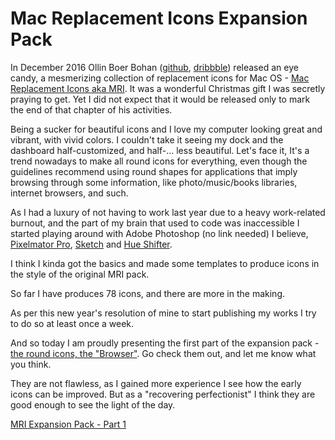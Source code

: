 # Mac Replacement Icons Expansion Pack

In December 2016 Ollin Boer Bohan ([github](github.com/madebyollin), [dribbble](dribbble.com/ollin)) released an eye candy, a mesmerizing collection of replacement icons for Mac OS -  [Mac Replacement Icons aka MRI](macreplacementicons.com). It was a wonderful Christmas gift I was secretly praying to get. Yet I did not expect that it would be released only to mark the end of that chapter of his activities. 

Being a sucker for beautiful icons and I love my computer looking great and vibrant, with vivid colors. I couldn't take it seeing my dock and the dashboard half-customized, and half-... less beautiful. Let's face it, It's a trend nowadays to make all round icons for everything, even though the guidelines recommend using round shapes for applications that imply browsing through some information, like photo/music/books libraries, internet browsers, and such.

As I had a luxury of not having to work last year due to a heavy work-related burnout, and the part of my brain that used to code was inaccessible I started playing around with Adobe Photoshop (no link needed) I believe, [Pixelmator Pro](pixelmator.com/pro), [Sketch](sketchapp.com) and [Hue Shifter](bergdesign.com/hueshifter). 

I think I kinda got the basics and made some templates to produce icons in the style of the original MRI pack.

So far I have produces 78 icons, and there are more in the making.

As per this new year's resolution of mine to start publishing my works I try to do so at least once a week.

And so today I am proudly presenting the first part of the expansion pack - [the round icons, the "Browser"](robertgeifman.github.io/MRIExpansionPack/part1). 
Go check them out, and let me know what you think.

They are not flawless, as I gained more experience I see how the early icons can be improved. 
But as a "recovering perfectionist" I think they are good enough to see the light of the day.

[MRI Expansion Pack - Part 1](robertgeifman.github.io/MRIExpansionPack/part1)
